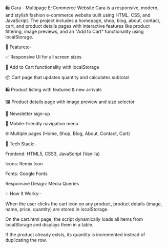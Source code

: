 🛍️ Cara - Multipage E-Commerce Website
Cara is a responsive, modern, and stylish fashion e-commerce website built using HTML, CSS, and JavaScript. The project includes a homepage, shop, blog, about, contact, cart, and product details pages with interactive features like product filtering, image previews, and an "Add to Cart" functionality using localStorage.

🚀 Features:-

✅ Responsive UI for all screen sizes

🛒 Add to Cart functionality with localStorage

📦 Cart page that updates quantity and calculates subtotal

🛍️ Product listing with featured & new arrivals

🖼️ Product details page with image preview and size selector

📨 Newsletter sign-up

📱 Mobile-friendly navigation menu

🌐 Multiple pages (Home, Shop, Blog, About, Contact, Cart)


🧰 Tech Stack:-

Frontend: HTML5, CSS3, JavaScript (Vanilla)

Icons: Remix Icon

Fonts: Google Fonts

Responsive Design: Media Queries



  
💡 How It Works:-

When the user clicks the cart icon on any product, product details (image, name, price, quantity) are stored in localStorage.

On the cart.html page, the script dynamically loads all items from localStorage and displays them in a table.

If the product already exists, its quantity is incremented instead of duplicating the row.

